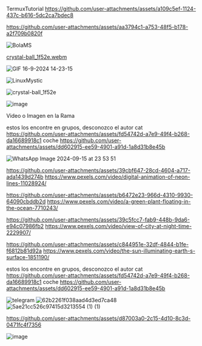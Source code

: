 TermuxTutorial 
https://github.com/user-attachments/assets/a109c5ef-1124-437c-b616-5dc2ca7bdec8


https://github.com/user-attachments/assets/aa3794c1-a753-48f5-b178-a2f709b0820f




![BolaMS](https://github.com/user-attachments/assets/c962b1cb-01f2-4872-a04b-047376d28a0a)


[crystal-ball_1f52e.webm](https://github.com/user-attachments/assets/0c1bdf3c-ce8c-4a5e-a954-0d22fc62a6b3)


![GIF 16-9-2024 14-23-15](https://github.com/user-attachments/assets/7d103914-c7bd-44e9-b3b5-38ad9f2cdae6)

![LinuxMystic](https://github.com/user-attachments/assets/6a2efba9-9b47-4195-9ae2-64592352e888)

![crystal-ball_1f52e](https://github.com/user-attachments/assets/0a6086f1-b8bc-4567-93fa-102b68d55ab9)

![image](https://github.com/user-attachments/assets/1d33c20a-1af9-42ee-a6d7-4c2e03254f78)



Video o Imagen en la Rama

estos los encontre en grupos, desconozco el autor
cat
https://github.com/user-attachments/assets/fd54742d-a7e9-49f4-b268-da16689918c1
coche
https://github.com/user-attachments/assets/dd602915-ee59-4901-a91d-1a8d31b8e45b


![WhatsApp Image 2024-09-15 at 23 53 51](https://github.com/user-attachments/assets/6333c3c2-e89b-4ef6-86f7-c2bfad02a5dd)


https://github.com/user-attachments/assets/39cbf647-28cd-4604-a717-ada1439d274b
https://www.pexels.com/video/digital-animation-of-neon-lines-11028924/

https://github.com/user-attachments/assets/b6472e23-966d-4310-9930-64090cbddb2d
https://www.pexels.com/video/a-green-plant-floating-in-the-ocean-7710243/

https://github.com/user-attachments/assets/39c5fcc7-fab9-448b-9da6-e94c07986fb2
https://www.pexels.com/video/view-of-city-at-night-time-2229907/


https://github.com/user-attachments/assets/c844951e-32df-4844-b1fe-f6812b81d92a
https://www.pexels.com/video/the-sun-illuminating-earth-s-surface-1851190/

estos los encontre en grupos, desconozco el autor
cat
https://github.com/user-attachments/assets/fd54742d-a7e9-49f4-b268-da16689918c1
coche
https://github.com/user-attachments/assets/dd602915-ee59-4901-a91d-1a8d31b8e45b



![telegram](https://github.com/user-attachments/assets/56428364-a368-4443-af8a-d751bbd1481f)
![62b2261f038aad4d3ed7ca48](https://github.com/user-attachments/assets/ad78bfde-436e-49f5-86a6-873fbb2a28b3)
![5ae21cc526c97415d3213554 (1) (1)](https://github.com/user-attachments/assets/ab0d8b0c-0031-44d5-9204-dc92b0b72726)



https://github.com/user-attachments/assets/d87003a0-2c15-4d10-8c3d-0471fc4f7356

![image](https://github.com/user-attachments/assets/5e385104-eda9-4ed0-a50d-a13c42163843)
